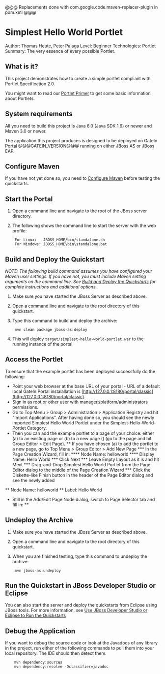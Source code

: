 @@@ Replacements done with com.google.code.maven-replacer-plugin in pom.xml @@@

Simplest Hello World Portlet
===============================
Author: Thomas Heute, Peter Palaga
Level: Beginner
Technologies: Portlet
Summary: The very essence of every possible Portlet.


What is it?
-----------

This project demonstrates how to create a simple portlet compliant with Portlet Specification 2.0.  

You might want to read our [Portlet Primer](@@@PORTLET_PRIMER_URL@@@) to get some basic information about Portlets.


System requirements
-------------------

All you need to build this project is Java 6.0 (Java SDK 1.6) or newer and Maven 3.0 or newer.

The application this project produces is designed to be deployed on GateIn Portal @@@GATEIN_VERSION@@@ running on either JBoss 
AS or JBoss EAP.

 
Configure Maven
---------------

If you have not yet done so, you need to [Configure Maven](../README.md#mavenconfiguration) before testing the quickstarts.


Start the Portal
----------------

1. Open a command line and navigate to the root of the JBoss server directory.
2. The following shows the command line to start the server with the web profile:

        For Linux:   JBOSS_HOME/bin/standalone.sh
        For Windows: JBOSS_HOME\bin\standalone.bat

 
Build and Deploy the Quickstart
-------------------------------

_NOTE: The following build command assumes you have configured your Maven user settings. If you have not, you must include 
Maven setting arguments on the command line. See [Build and Deploy the Quickstarts](../README.md#buildanddeploy) for 
complete instructions and additional options._

1. Make sure you have started the JBoss Server as described above.
2. Open a command line and navigate to the root directory of this quickstart.
3. Type this command to build and deploy the archive:

        mvn clean package jboss-as:deploy

4. This will deploy `target/simplest-hello-world-portlet.war` to the running instance of the portal.


Access the Portlet 
------------------

To ensure that the example portlet has been deployed successfully do the following: 
* Point your web browser at the base URL of your portal - URL of a default local GateIn Portal instalallation is
[http://127.0.0.1:8180/portal/classic](http://127.0.0.1:8180/portal/classic).
* Sign in as root or other user with manager:/platform/administrators permissions.
* Go to Top Menu > Group > Administration > Application Registry and hit "Import Applications". After having done so, you should
see the newly imported Simplest Hello World Portlet under the Simplest-Hello-World-Portlet Category.
* Then you can add the example portlet to a page of your choice: either (a) to an existing page or (b) to a new page 
()  (go to the page and hit Group Editor > Edit Page).
** If you have chosen (a) to add the portlet to a new page, go to Top Menu > Group Editor > Add New Page 
*** In the Page Creation Wizard, fill in:
**** Node Name: helloworld
**** Display Name: Hello World
*** Click Next
*** Leave Empty Layout as it is and hit Mext
*** Drag-and-Drop Simplest Hello World Portlet from the Page Editor dialog to the middle of the Page Creation Wizard
*** Click the Diskette-like Finish button in the header of the Page Editor dialog and see the newly added 
 
** Node Name: helloworld
** Label: Hello World
* Still in the Add/Edit Page Node dialog, switch to Page Selector tab and fill in:
** 


Undeploy the Archive
--------------------

1. Make sure you have started the JBoss Server as described above.
2. Open a command line and navigate to the root directory of this quickstart.
3. When you are finished testing, type this command to undeploy the archive:

        mvn jboss-as:undeploy


Run the Quickstart in JBoss Developer Studio or Eclipse
-------------------------------------
You can also start the server and deploy the quickstarts from Eclipse using JBoss tools. For more information, see [Use JBoss Developer Studio or Eclipse to Run the Quickstarts](../README.md#useeclipse) 


Debug the Application
------------------------------------

If you want to debug the source code or look at the Javadocs of any library in the project, run either of the following commands to pull them into your local repository. The IDE should then detect them.

        mvn dependency:sources
        mvn dependency:resolve -Dclassifier=javadoc
